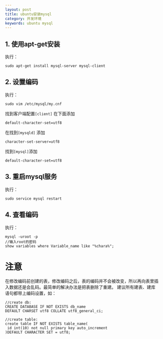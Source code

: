 ```yaml
---
layout: post
title: ubuntu安装mysql
category: 开发环境
keywords: ubuntu mysql
---
```


## 1. 使用apt-get安装

执行：

```
sudo apt-get install mysql-server mysql-client
```

## 2. 设置编码

执行：

```
sudo vim /etc/mysql/my.cnf
```

找到客户端配置```[client]``` 在下面添加

```
default-character-set=utf8
```

在找到```[mysqld]``` 添加

```
character-set-server=utf8
```

找到```[mysql]```添加

```
default-character-set=utf8
```

## 3. 重启mysql服务

执行：

```
sudo service mysql restart
```

## 4. 查看编码

执行：

```
mysql -uroot -p
//输入root的密码
show variables where Variable_name like "%chara%";
```

# 注意

在修改编码前创建的表，修改编码之后，表的编码并不会被改变，所以再向表里插入数据还是会乱码。最简单的解决办法是把表删除了重建。
建议所有建表、建库语句都带上编码设置，如：

```
//create db:
CREATE DATABASE IF NOT EXISTS db_name 
DEFAULT CHARSET utf8 COLLATE utf8_general_ci;

//create table:
create table IF NOT EXISTS table_name(
 id int(10) not null primary key auto_increment
)DEFAULT CHARACTER SET = utf8;
```
